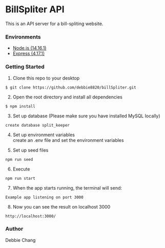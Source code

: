 # BillSpliter API
This is an API server for a bill-spliting website.

### Environments
* [Node.js (14.16.1)](https://nodejs.org/en/)
* [Express (4.17.1)](https://expressjs.com/zh-tw/)

### Getting Started
1. Clone this repo to your desktop
```
$ git clone https://github.com/debbie8820/billSpliter.git
```


2. Open the root directory and install all dependencies
```
$ npm install
```


3. Set up database (Please make sure you have installed MySQL locally)
```
create database split_keeper
```


4. Set up environment variables</br>
create an .env file and set the environment variables


5. Set up seed files
```
npm run seed
```


6. Execute
```
npm run start
```


7. When the app starts running, the terminal will send:
```
Example app listening on port 3000
```


8. Now you can see the result on localhost 3000
```
http://localhost:3000/
```


### Author
Debbie Chang